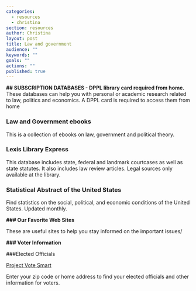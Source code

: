 ```yaml
---
categories: 
  - resources
  - christina
section: resources
author: Christina
layout: post
title: Law and government
audience: ""
keywords: ""
goals: ""
actions: ""
published: true
---
```


**##  SUBSCRIPTION DATABASES - DPPL library card required from home.**
These databases can help you with personal or academic research related to law, politics and economics. A DPPL card is required to access them from home

### Law and Government ebooks

This is a collection of ebooks on law, government and political theory.

### Lexis Library Express

This database includes state, federal and landmark courtcases as well as state statutes. It also includes law review articles. Legal sources only available at the library.

### Statistical Abstract of the United States

Find statistics on the social, political, and economic conditions of the United States. Updated monthly.
 
**### Our Favorite Web Sites**

These are useful sites to help you stay informed on the important issues/

**### Voter Information**

###Elected Officials  

[Project Vote Smart](votesmart.org)

Enter your zip code or home address to find your elected officials and other information for voters.